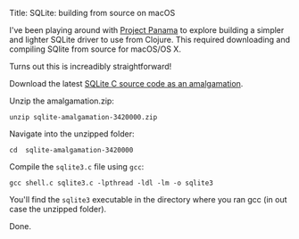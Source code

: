 Title: SQLite: building from source on macOS

I've been playing around with [Project Panama](https://openjdk.org/projects/panama/) to explore building a simpler and lighter SQLite driver to use from Clojure. This required
downloading and compiling SQlite from source for macOS/OS X.

Turns out this is increadibly straightforward!

Download the latest [SQLite C source code as an amalgamation](https://www.sqlite.org/download.html).

Unzip the amalgamation.zip:

```
unzip sqlite-amalgamation-3420000.zip
```

Navigate into the unzipped folder:

```
cd  sqlite-amalgamation-3420000
```

Compile the `sqlite3.c` file using `gcc`: 

```
gcc shell.c sqlite3.c -lpthread -ldl -lm -o sqlite3
```

You'll find the `sqlite3` executable in the directory where you ran gcc (in out case the unzipped folder). 

Done.
